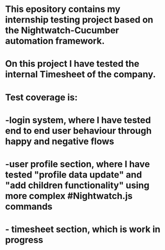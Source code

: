 # This epository contains my internship testing project based on the Nightwatch-Cucumber automation framework.
# On this project I have tested the internal Timesheet of the company.  
# Test coverage is: 
  # -login system, where I have tested end to end user behaviour through happy and negative flows
  # -user profile section, where I have tested "profile data update" and "add children functionality" using more complex #Nightwatch.js commands
  # - timesheet section, which is work in progress
